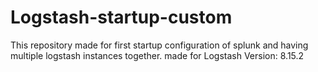 # Logstash-startup-custom
This repository made for first startup configuration of splunk and having multiple logstash instances together.
made for Logstash Version: 8.15.2
